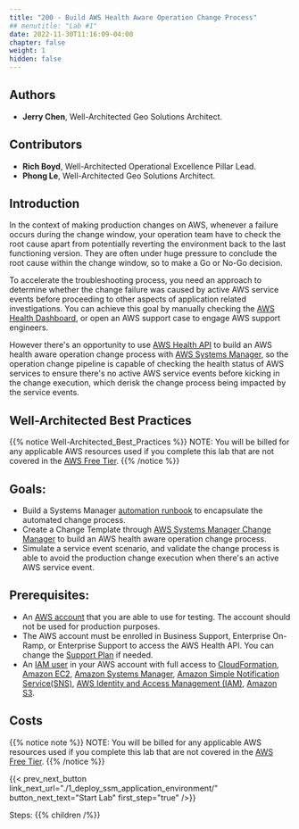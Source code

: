 ```yaml
---
title: "200 - Build AWS Health Aware Operation Change Process"
## menutitle: "Lab #1"
date: 2022-11-30T11:16:09-04:00
chapter: false
weight: 1
hidden: false
---
```


## Authors
* **Jerry Chen**, Well-Architected Geo Solutions Architect.

## Contributors
* **Rich Boyd**, Well-Architected Operational Excellence Pillar Lead.
* **Phong Le**, Well-Architected Geo Solutions Architect.

## Introduction

In the context of making production changes on AWS, whenever a failure occurs during the change window, your operation team have to check the root cause apart from potentially reverting the environment back to the last functioning version. They are often under huge pressure to conclude the root cause within the change window, so to make a Go or No-Go decision.

To accelerate the troubleshooting process, you need an approach to determine whether the change failure was caused by active AWS service events before proceeding to other aspects of application related investigations. You can achieve this goal by manually checking the [AWS Health Dashboard](https://health.aws.amazon.com/health), or open an AWS support case to engage AWS support engineers. 

However there's an opportunity to use [AWS Health API](https://docs.aws.amazon.com/health/latest/ug/health-api.html) to build an AWS health aware operation change process with [AWS Systems Manager](https://docs.aws.amazon.com/systems-manager/latest/userguide/what-is-systems-manager.html), so the operation change pipeline is capable of checking the health status of AWS services to ensure there's no active AWS service events before kicking in the change execution, which derisk the change process being impacted by the service events.

## Well-Architected Best Practices

{{% notice Well-Architected_Best_Practices %}}
NOTE: You will be billed for any applicable AWS resources used if you complete this lab that are not covered in the [AWS Free Tier](https://aws.amazon.com/free/).
{{% /notice %}}



## Goals: 

* Build a Systems Manager [automation runbook](https://docs.aws.amazon.com/systems-manager/latest/userguide/automation-documents.html) to encapsulate the automated change process.
* Create a Change Template through [AWS Systems Manager Change Manager](https://docs.aws.amazon.com/systems-manager/latest/userguide/change-manager.html) to build an AWS health aware operation change process. 
* Simulate a service event scenario, and validate the change process is able to avoid the production change execution when there's an active AWS service event.



## Prerequisites:

* An [AWS account](https://portal.aws.amazon.com/gp/aws/developer/registration/index.html) that you are able to use for testing. The account should not be used for production purposes.
* The AWS account must be enrolled in Business Support, Enterprise On-Ramp, or Enterprise Support to access the AWS Health API. You can change the [Support Plan](https://aws.amazon.com/premiumsupport/knowledge-center/change-support-plan/) if needed.
* An [IAM user](https://docs.aws.amazon.com/IAM/latest/UserGuide/id_users.html) in your AWS account with full access to [CloudFormation](https://aws.amazon.com/cloudformation/), [Amazon EC2](https://aws.amazon.com/ec2/), [Amazon Systems Manager](https://aws.amazon.com/systems-manager/), [Amazon Simple Notification Service(SNS)](https://aws.amazon.com/sns/), [AWS Identity and Access Management (IAM)](https://aws.amazon.com/iam/), [Amazon S3](https://aws.amazon.com/s3/).

## Costs

{{% notice note %}}
NOTE: You will be billed for any applicable AWS resources used if you complete this lab that are not covered in the [AWS Free Tier](https://aws.amazon.com/free/).
{{% /notice %}}

{{< prev_next_button link_next_url="./1_deploy_ssm_application_environment/" button_next_text="Start Lab" first_step="true" />}}

Steps:
{{% children  /%}}
